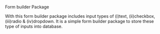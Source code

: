 
Form builder Package

With this form builder package includes input types of (i)text, (ii)checkbox, (iii)radio & (iv)dropdown. It is a simple form builder package to store these type of inputs into database.
